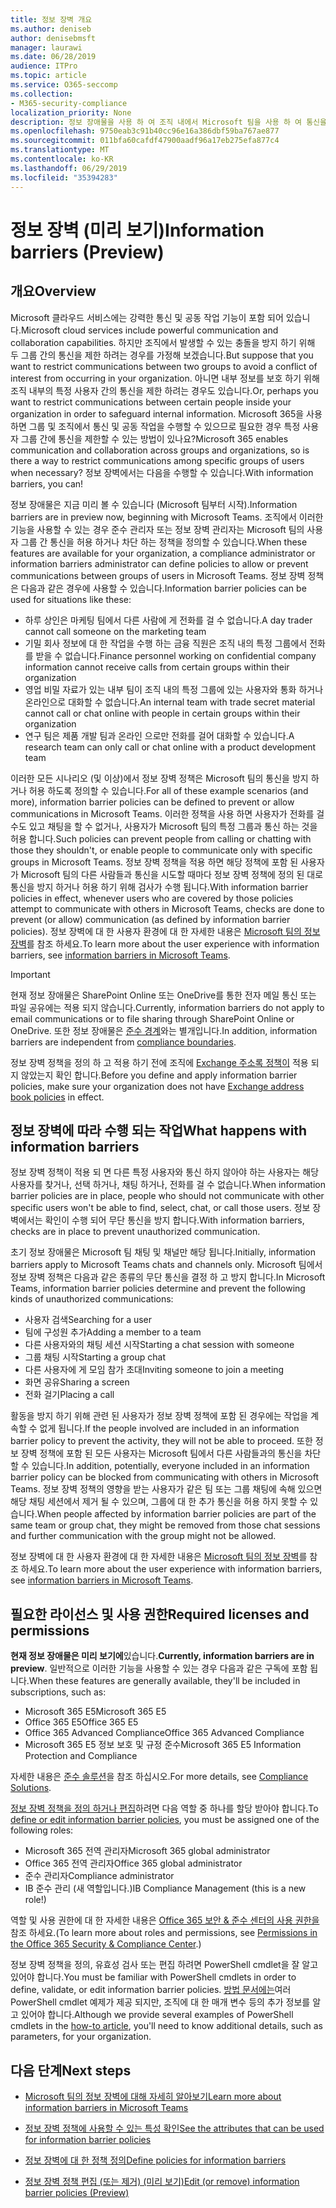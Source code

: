 ```yaml
---
title: 정보 장벽 개요
ms.author: deniseb
author: denisebmsft
manager: laurawi
ms.date: 06/28/2019
audience: ITPro
ms.topic: article
ms.service: O365-seccomp
ms.collection:
- M365-security-compliance
localization_priority: None
description: 정보 장애물을 사용 하 여 조직 내에서 Microsoft 팀을 사용 하 여 통신을 준수 하는지 확인 합니다.
ms.openlocfilehash: 9750eab3c91b40cc96e16a386dbf59ba767ae877
ms.sourcegitcommit: 011bfa60cafdf47900aadf96a17eb275efa877c4
ms.translationtype: MT
ms.contentlocale: ko-KR
ms.lasthandoff: 06/29/2019
ms.locfileid: "35394283"
---
```

# <a name="information-barriers-preview"></a><span data-ttu-id="25a3e-103">정보 장벽 (미리 보기)</span><span class="sxs-lookup"><span data-stu-id="25a3e-103">Information barriers (Preview)</span></span>

## <a name="overview"></a><span data-ttu-id="25a3e-104">개요</span><span class="sxs-lookup"><span data-stu-id="25a3e-104">Overview</span></span>

<span data-ttu-id="25a3e-105">Microsoft 클라우드 서비스에는 강력한 통신 및 공동 작업 기능이 포함 되어 있습니다.</span><span class="sxs-lookup"><span data-stu-id="25a3e-105">Microsoft cloud services include powerful communication and collaboration capabilities.</span></span> <span data-ttu-id="25a3e-106">하지만 조직에서 발생할 수 있는 충돌을 방지 하기 위해 두 그룹 간의 통신을 제한 하려는 경우를 가정해 보겠습니다.</span><span class="sxs-lookup"><span data-stu-id="25a3e-106">But suppose that you want to restrict communications between two groups to avoid a conflict of interest from occurring in your organization.</span></span> <span data-ttu-id="25a3e-107">아니면 내부 정보를 보호 하기 위해 조직 내부의 특정 사용자 간의 통신을 제한 하려는 경우도 있습니다.</span><span class="sxs-lookup"><span data-stu-id="25a3e-107">Or, perhaps you want to restrict communications between certain people inside your organization in order to safeguard internal information.</span></span> <span data-ttu-id="25a3e-108">Microsoft 365을 사용 하면 그룹 및 조직에서 통신 및 공동 작업을 수행할 수 있으므로 필요한 경우 특정 사용자 그룹 간에 통신을 제한할 수 있는 방법이 있나요?</span><span class="sxs-lookup"><span data-stu-id="25a3e-108">Microsoft 365 enables communication and collaboration across groups and organizations, so is there a way to restrict communications among specific groups of users when necessary?</span></span> <span data-ttu-id="25a3e-109">정보 장벽에서는 다음을 수행할 수 있습니다.</span><span class="sxs-lookup"><span data-stu-id="25a3e-109">With information barriers, you can!</span></span> 

<span data-ttu-id="25a3e-110">정보 장애물은 지금 미리 볼 수 있습니다 (Microsoft 팀부터 시작).</span><span class="sxs-lookup"><span data-stu-id="25a3e-110">Information barriers are in preview now, beginning with Microsoft Teams.</span></span> <span data-ttu-id="25a3e-111">조직에서 이러한 기능을 사용할 수 있는 경우 준수 관리자 또는 정보 장벽 관리자는 Microsoft 팀의 사용자 그룹 간 통신을 허용 하거나 차단 하는 정책을 정의할 수 있습니다.</span><span class="sxs-lookup"><span data-stu-id="25a3e-111">When these features are available for your organization, a compliance administrator or information barriers administrator can define policies to allow or prevent communications between groups of users in Microsoft Teams.</span></span> <span data-ttu-id="25a3e-112">정보 장벽 정책은 다음과 같은 경우에 사용할 수 있습니다.</span><span class="sxs-lookup"><span data-stu-id="25a3e-112">Information barrier policies can be used for situations like these:</span></span>

- <span data-ttu-id="25a3e-113">하루 상인은 마케팅 팀에서 다른 사람에 게 전화를 걸 수 없습니다.</span><span class="sxs-lookup"><span data-stu-id="25a3e-113">A day trader cannot call someone on the marketing team</span></span>
- <span data-ttu-id="25a3e-114">기밀 회사 정보에 대 한 작업을 수행 하는 금융 직원은 조직 내의 특정 그룹에서 전화를 받을 수 없습니다.</span><span class="sxs-lookup"><span data-stu-id="25a3e-114">Finance personnel working on confidential company information cannot receive calls from certain groups within their organization</span></span>
- <span data-ttu-id="25a3e-115">영업 비밀 자료가 있는 내부 팀이 조직 내의 특정 그룹에 있는 사용자와 통화 하거나 온라인으로 대화할 수 없습니다.</span><span class="sxs-lookup"><span data-stu-id="25a3e-115">An internal team with trade secret material cannot call or chat online with people in certain groups within their organization</span></span>
- <span data-ttu-id="25a3e-116">연구 팀은 제품 개발 팀과 온라인 으로만 전화를 걸어 대화할 수 있습니다.</span><span class="sxs-lookup"><span data-stu-id="25a3e-116">A research team can only call or chat online with a product development team</span></span>

<span data-ttu-id="25a3e-117">이러한 모든 시나리오 (및 이상)에서 정보 장벽 정책은 Microsoft 팀의 통신을 방지 하거나 허용 하도록 정의할 수 있습니다.</span><span class="sxs-lookup"><span data-stu-id="25a3e-117">For all of these example scenarios (and more), information barrier policies can be defined to prevent or allow communications in Microsoft Teams.</span></span> <span data-ttu-id="25a3e-118">이러한 정책을 사용 하면 사용자가 전화를 걸 수도 있고 채팅을 할 수 없거나, 사용자가 Microsoft 팀의 특정 그룹과 통신 하는 것을 허용 합니다.</span><span class="sxs-lookup"><span data-stu-id="25a3e-118">Such policies can prevent people from calling or chatting with those they shouldn't, or enable people to communicate only with specific groups in Microsoft Teams.</span></span> <span data-ttu-id="25a3e-119">정보 장벽 정책을 적용 하면 해당 정책에 포함 된 사용자가 Microsoft 팀의 다른 사람들과 통신을 시도할 때마다 정보 장벽 정책에 정의 된 대로 통신을 방지 하거나 허용 하기 위해 검사가 수행 됩니다.</span><span class="sxs-lookup"><span data-stu-id="25a3e-119">With information barrier policies in effect, whenever users who are covered by those policies attempt to communicate with others in Microsoft Teams, checks are done to prevent (or allow) communication (as defined by information barrier policies).</span></span> <span data-ttu-id="25a3e-120">정보 장벽에 대 한 사용자 환경에 대 한 자세한 내용은 [Microsoft 팀의 정보 장벽](https://docs.microsoft.com/MicrosoftTeams/information-barriers-in-teams)를 참조 하세요.</span><span class="sxs-lookup"><span data-stu-id="25a3e-120">To learn more about the user experience with information barriers, see [information barriers in Microsoft Teams](https://docs.microsoft.com/MicrosoftTeams/information-barriers-in-teams).</span></span>

> [!IMPORTANT]
> <span data-ttu-id="25a3e-121">현재 정보 장애물은 SharePoint Online 또는 OneDrive를 통한 전자 메일 통신 또는 파일 공유에는 적용 되지 않습니다.</span><span class="sxs-lookup"><span data-stu-id="25a3e-121">Currently, information barriers do not apply to email communications or to file sharing through SharePoint Online or OneDrive.</span></span> <span data-ttu-id="25a3e-122">또한 정보 장애물은 [준수 경계](set-up-compliance-boundaries.md)와는 별개입니다.</span><span class="sxs-lookup"><span data-stu-id="25a3e-122">In addition, information barriers are independent from [compliance boundaries](set-up-compliance-boundaries.md).</span></span><p><span data-ttu-id="25a3e-123">정보 장벽 정책을 정의 하 고 적용 하기 전에 조직에 [Exchange 주소록 정책이](https://docs.microsoft.com/en-us/exchange/address-books/address-book-policies/address-book-policies) 적용 되지 않았는지 확인 합니다.</span><span class="sxs-lookup"><span data-stu-id="25a3e-123">Before you define and apply information barrier policies, make sure your organization does not have [Exchange address book policies](https://docs.microsoft.com/en-us/exchange/address-books/address-book-policies/address-book-policies) in effect.</span></span>  

## <a name="what-happens-with-information-barriers"></a><span data-ttu-id="25a3e-124">정보 장벽에 따라 수행 되는 작업</span><span class="sxs-lookup"><span data-stu-id="25a3e-124">What happens with information barriers</span></span>

<span data-ttu-id="25a3e-125">정보 장벽 정책이 적용 되 면 다른 특정 사용자와 통신 하지 않아야 하는 사용자는 해당 사용자를 찾거나, 선택 하거나, 채팅 하거나, 전화를 걸 수 없습니다.</span><span class="sxs-lookup"><span data-stu-id="25a3e-125">When information barrier policies are in place, people who should not communicate with other specific users won't be able to find, select, chat, or call those users.</span></span> <span data-ttu-id="25a3e-126">정보 장벽에서는 확인이 수행 되어 무단 통신을 방지 합니다.</span><span class="sxs-lookup"><span data-stu-id="25a3e-126">With information barriers, checks are in place to prevent unauthorized communication.</span></span>

<span data-ttu-id="25a3e-127">초기 정보 장애물은 Microsoft 팀 채팅 및 채널만 해당 됩니다.</span><span class="sxs-lookup"><span data-stu-id="25a3e-127">Initially, information barriers apply to Microsoft Teams chats and channels only.</span></span> <span data-ttu-id="25a3e-128">Microsoft 팀에서 정보 장벽 정책은 다음과 같은 종류의 무단 통신을 결정 하 고 방지 합니다.</span><span class="sxs-lookup"><span data-stu-id="25a3e-128">In Microsoft Teams, information barrier policies determine and prevent the following kinds of unauthorized communications:</span></span>
- <span data-ttu-id="25a3e-129">사용자 검색</span><span class="sxs-lookup"><span data-stu-id="25a3e-129">Searching for a user</span></span>
- <span data-ttu-id="25a3e-130">팀에 구성원 추가</span><span class="sxs-lookup"><span data-stu-id="25a3e-130">Adding a member to a team</span></span>
- <span data-ttu-id="25a3e-131">다른 사용자와의 채팅 세션 시작</span><span class="sxs-lookup"><span data-stu-id="25a3e-131">Starting a chat session with someone</span></span>
- <span data-ttu-id="25a3e-132">그룹 채팅 시작</span><span class="sxs-lookup"><span data-stu-id="25a3e-132">Starting a group chat</span></span>
- <span data-ttu-id="25a3e-133">다른 사용자에 게 모임 참가 초대</span><span class="sxs-lookup"><span data-stu-id="25a3e-133">Inviting someone to join a meeting</span></span>
- <span data-ttu-id="25a3e-134">화면 공유</span><span class="sxs-lookup"><span data-stu-id="25a3e-134">Sharing a screen</span></span>
- <span data-ttu-id="25a3e-135">전화 걸기</span><span class="sxs-lookup"><span data-stu-id="25a3e-135">Placing a call</span></span> 

<span data-ttu-id="25a3e-136">활동을 방지 하기 위해 관련 된 사용자가 정보 장벽 정책에 포함 된 경우에는 작업을 계속할 수 없게 됩니다.</span><span class="sxs-lookup"><span data-stu-id="25a3e-136">If the people involved are included in an information barrier policy to prevent the activity, they will not be able to proceed.</span></span> <span data-ttu-id="25a3e-137">또한 정보 장벽 정책에 포함 된 모든 사용자는 Microsoft 팀에서 다른 사람들과의 통신을 차단할 수 있습니다.</span><span class="sxs-lookup"><span data-stu-id="25a3e-137">In addition, potentially, everyone included in an information barrier policy can be blocked from communicating with others in Microsoft Teams.</span></span> <span data-ttu-id="25a3e-138">정보 장벽 정책의 영향을 받는 사용자가 같은 팀 또는 그룹 채팅에 속해 있으면 해당 채팅 세션에서 제거 될 수 있으며, 그룹에 대 한 추가 통신을 허용 하지 못할 수 있습니다.</span><span class="sxs-lookup"><span data-stu-id="25a3e-138">When people affected by information barrier policies are part of the same team or group chat, they might be removed from those chat sessions and further communication with the group might not be allowed.</span></span>

<span data-ttu-id="25a3e-139">정보 장벽에 대 한 사용자 환경에 대 한 자세한 내용은 [Microsoft 팀의 정보 장벽](https://docs.microsoft.com/MicrosoftTeams/information-barriers-in-teams)를 참조 하세요.</span><span class="sxs-lookup"><span data-stu-id="25a3e-139">To learn more about the user experience with information barriers, see [information barriers in Microsoft Teams](https://docs.microsoft.com/MicrosoftTeams/information-barriers-in-teams).</span></span>

## <a name="required-licenses-and-permissions"></a><span data-ttu-id="25a3e-140">필요한 라이선스 및 사용 권한</span><span class="sxs-lookup"><span data-stu-id="25a3e-140">Required licenses and permissions</span></span>

<span data-ttu-id="25a3e-141">**현재 정보 장애물은 미리 보기에**있습니다.</span><span class="sxs-lookup"><span data-stu-id="25a3e-141">**Currently, information barriers are in preview**.</span></span> <span data-ttu-id="25a3e-142">일반적으로 이러한 기능을 사용할 수 있는 경우 다음과 같은 구독에 포함 됩니다.</span><span class="sxs-lookup"><span data-stu-id="25a3e-142">When these features are generally available, they'll be included in subscriptions, such as:</span></span>

- <span data-ttu-id="25a3e-143">Microsoft 365 E5</span><span class="sxs-lookup"><span data-stu-id="25a3e-143">Microsoft 365 E5</span></span>
- <span data-ttu-id="25a3e-144">Office 365 E5</span><span class="sxs-lookup"><span data-stu-id="25a3e-144">Office 365 E5</span></span>
- <span data-ttu-id="25a3e-145">Office 365 Advanced Compliance</span><span class="sxs-lookup"><span data-stu-id="25a3e-145">Office 365 Advanced Compliance</span></span>
- <span data-ttu-id="25a3e-146">Microsoft 365 E5 정보 보호 및 규정 준수</span><span class="sxs-lookup"><span data-stu-id="25a3e-146">Microsoft 365 E5 Information Protection and Compliance</span></span>

<span data-ttu-id="25a3e-147">자세한 내용은 [준수 솔루션](https://products.office.com/business/security-and-compliance/compliance-solutions)을 참조 하십시오.</span><span class="sxs-lookup"><span data-stu-id="25a3e-147">For more details, see [Compliance Solutions](https://products.office.com/business/security-and-compliance/compliance-solutions).</span></span>

<span data-ttu-id="25a3e-148">[정보 장벽 정책을 정의 하거나 편집](information-barriers-policies.md)하려면 다음 역할 중 하나를 할당 받아야 합니다.</span><span class="sxs-lookup"><span data-stu-id="25a3e-148">To [define or edit information barrier policies](information-barriers-policies.md), you must be assigned one of the following roles:</span></span>

- <span data-ttu-id="25a3e-149">Microsoft 365 전역 관리자</span><span class="sxs-lookup"><span data-stu-id="25a3e-149">Microsoft 365 global administrator</span></span>
- <span data-ttu-id="25a3e-150">Office 365 전역 관리자</span><span class="sxs-lookup"><span data-stu-id="25a3e-150">Office 365 global administrator</span></span>
- <span data-ttu-id="25a3e-151">준수 관리자</span><span class="sxs-lookup"><span data-stu-id="25a3e-151">Compliance administrator</span></span>
- <span data-ttu-id="25a3e-152">IB 준수 관리 (새 역할입니다.)</span><span class="sxs-lookup"><span data-stu-id="25a3e-152">IB Compliance Management (this is a new role!)</span></span>

<span data-ttu-id="25a3e-153">역할 및 사용 권한에 대 한 자세한 내용은 [Office 365 보안 & 준수 센터의 사용 권한을](permissions-in-the-security-and-compliance-center.md)참조 하세요.</span><span class="sxs-lookup"><span data-stu-id="25a3e-153">(To learn more about roles and permissions, see [Permissions in the Office 365 Security & Compliance Center](permissions-in-the-security-and-compliance-center.md).)</span></span>

<span data-ttu-id="25a3e-154">정보 장벽 정책을 정의, 유효성 검사 또는 편집 하려면 PowerShell cmdlet을 잘 알고 있어야 합니다.</span><span class="sxs-lookup"><span data-stu-id="25a3e-154">You must be familiar with PowerShell cmdlets in order to define, validate, or edit information barrier policies.</span></span> <span data-ttu-id="25a3e-155">[방법 문서에는](information-barriers-policies.md)여러 PowerShell cmdlet 예제가 제공 되지만, 조직에 대 한 매개 변수 등의 추가 정보를 알고 있어야 합니다.</span><span class="sxs-lookup"><span data-stu-id="25a3e-155">Although we provide several examples of PowerShell cmdlets in the [how-to article](information-barriers-policies.md), you'll need to know additional details, such as parameters, for your organization.</span></span>

## <a name="next-steps"></a><span data-ttu-id="25a3e-156">다음 단계</span><span class="sxs-lookup"><span data-stu-id="25a3e-156">Next steps</span></span>

- [<span data-ttu-id="25a3e-157">Microsoft 팀의 정보 장벽에 대해 자세히 알아보기</span><span class="sxs-lookup"><span data-stu-id="25a3e-157">Learn more about information barriers in Microsoft Teams</span></span>](https://docs.microsoft.com/MicrosoftTeams/information-barriers-in-teams)

- [<span data-ttu-id="25a3e-158">정보 장벽 정책에 사용할 수 있는 특성 확인</span><span class="sxs-lookup"><span data-stu-id="25a3e-158">See the attributes that can be used for information barrier policies</span></span>](information-barriers-attributes.md)

- [<span data-ttu-id="25a3e-159">정보 장벽에 대 한 정책 정의</span><span class="sxs-lookup"><span data-stu-id="25a3e-159">Define policies for information barriers</span></span>](information-barriers-policies.md)

- [<span data-ttu-id="25a3e-160">정보 장벽 정책 편집 (또는 제거) (미리 보기)</span><span class="sxs-lookup"><span data-stu-id="25a3e-160">Edit (or remove) information barrier policies (Preview)</span></span>](information-barriers-edit-segments-policies.md.md) 

